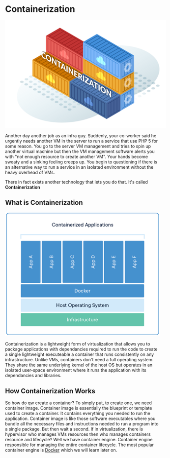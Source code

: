 # Containerization

<img src="../../../public/assets/cloud-development/v-vs-c/containerization.svg" style="background: white; padding: 10px;" alt="Image description">

Another day another job as an infra guy. Suddenly, your co-worker said he urgently needs another VM in the server to run a service that use PHP 5 for some reason. You go to the server VM management and tries to spin up another virtual machine but then the VM management software alerts you with "not enough resource to create another VM". Your hands become sweaty and a sinking feeling creeps up. You begin to questioning if there is an alternative way to run a service in an isolated environment without the heavy overhead of VMs. 

There in fact exists another technology that lets you do that. It's called **Containerization**

## What is Containerization

![img](../../../public/assets/cloud-development/v-vs-c/docker.webp)

Containerization is a lightweight form of virtualization that allows you to package applications with dependancies required to run the code to create a single lightweight executeable a container that runs consistently on any infrastructure. Unlike VMs, containers don't need a full operating system. They share the same underlying kernel of the host OS but operates in an isolated user-space environment where it runs the application with its dependancies and libraries.

## How Containerization Works

So how do qw create a container? To simply put, to create one, we need container image. Container image is essentially the blueprint or template used to create a container. It contains everything you needed to run the application. Container image is like those software executables where you bundle all the necessary files and instructions needed to run a program into a single package. But then wait a second. If in virtualization, there is hypervisor who manages VMs resources then who manages containers resource and lifecycle? Well we have container engine. Container engine responsible for managing the entire container lifecycle. The most popular container engine is [Docker](https://www.docker.com/) which we will learn later on.

